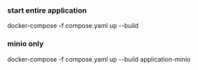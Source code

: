 ### start entire application
docker-compose -f compose.yaml up --build





### minio only
docker-compose -f compose.yaml up --build application-minio
